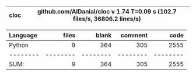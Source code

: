 cloc|github.com/AlDanial/cloc v 1.74  T=0.09 s (102.7 files/s, 36806.2 lines/s)
--- | ---

Language|files|blank|comment|code
:-------|-------:|-------:|-------:|-------:
Python|9|364|305|2555
--------|--------|--------|--------|--------
SUM:|9|364|305|2555
